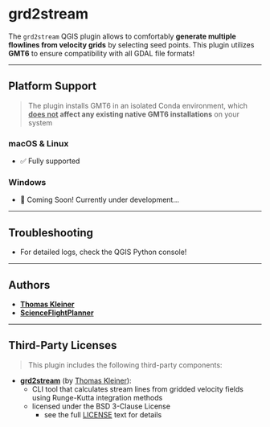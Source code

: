 # grd2stream
The `grd2stream` QGIS plugin allows to comfortably **generate multiple flowlines from velocity grids** by selecting seed points. This plugin utilizes **GMT6** to ensure compatibility with all GDAL file formats!

---

## Platform Support
> The plugin installs GMT6 in an isolated Conda environment, which **<u>does not</u> affect any existing native GMT6 installations** on your system

### macOS & Linux
- ✅ Fully supported

### Windows
- 🚧 Coming Soon! Currently under development...

---

## Troubleshooting
- For detailed logs, check the QGIS Python console!

---

## Authors
- [**Thomas Kleiner**](https://github.com/tkleiner)
- [**ScienceFlightPlanner**](https://github.com/ScienceFlightPlanner)

---

## Third-Party Licenses
>This plugin includes the following third-party components:
- [**grd2stream**](https://github.com/tkleiner/grd2stream) (by [Thomas Kleiner](https://github.com/tkleiner)):
   - CLI tool that calculates stream lines from gridded velocity fields using Runge-Kutta integration methods
   - licensed under the BSD 3-Clause License
     - see the full [LICENSE](lib/LICENSE.txt) text for details
